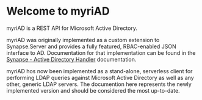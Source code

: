 # Welcome to myriAD

myriAD is a REST API for Microsoft Active Directory. 

myriAD was originally implemented as a custom extension to Synapse.Server and provides a fully featured, RBAC-enabled JSON interface to AD.  Documentation for that implementation can be found in the [Synapse - Active Directory Handler](https://synapse.readthedocs.io/en/latest/handlers/ad/handler/) documentation.

myriAD hos now been implemented as a stand-alone, serverless client for performing LDAP queries against Microsoft Active Directory as well as any other, generic LDAP servers.  The documention here represents the newly implemented version and should be considered the most up-to-date.